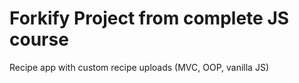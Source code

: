 # Forkify Project from complete JS course

Recipe app with custom recipe uploads (MVC, OOP, vanilla JS)
